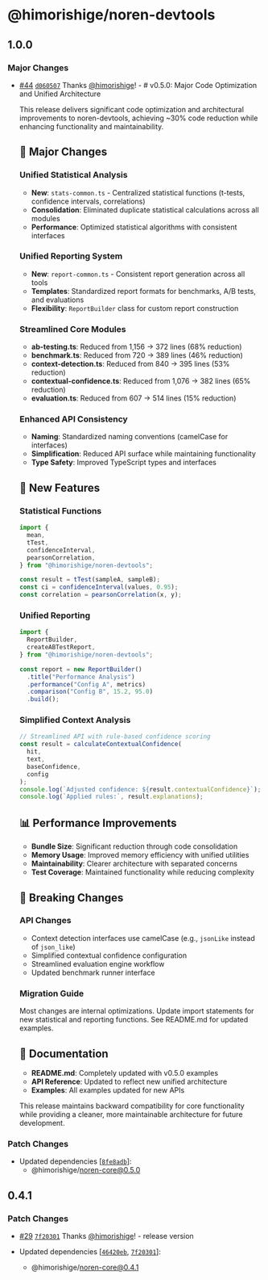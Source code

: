# @himorishige/noren-devtools

## 1.0.0

### Major Changes

- [#44](https://github.com/himorishige/noren/pull/44) [`d060507`](https://github.com/himorishige/noren/commit/d060507d95dca8e27647f70aba618af064a59a35) Thanks [@himorishige](https://github.com/himorishige)! - # v0.5.0: Major Code Optimization and Unified Architecture

  This release delivers significant code optimization and architectural improvements to noren-devtools, achieving ~30% code reduction while enhancing functionality and maintainability.

  ## 🚀 Major Changes

  ### Unified Statistical Analysis

  - **New**: `stats-common.ts` - Centralized statistical functions (t-tests, confidence intervals, correlations)
  - **Consolidation**: Eliminated duplicate statistical calculations across all modules
  - **Performance**: Optimized statistical algorithms with consistent interfaces

  ### Unified Reporting System

  - **New**: `report-common.ts` - Consistent report generation across all tools
  - **Templates**: Standardized report formats for benchmarks, A/B tests, and evaluations
  - **Flexibility**: `ReportBuilder` class for custom report construction

  ### Streamlined Core Modules

  - **ab-testing.ts**: Reduced from 1,156 → 372 lines (68% reduction)
  - **benchmark.ts**: Reduced from 720 → 389 lines (46% reduction)
  - **context-detection.ts**: Reduced from 840 → 395 lines (53% reduction)
  - **contextual-confidence.ts**: Reduced from 1,076 → 382 lines (65% reduction)
  - **evaluation.ts**: Reduced from 607 → 514 lines (15% reduction)

  ### Enhanced API Consistency

  - **Naming**: Standardized naming conventions (camelCase for interfaces)
  - **Simplification**: Reduced API surface while maintaining functionality
  - **Type Safety**: Improved TypeScript types and interfaces

  ## 🔧 New Features

  ### Statistical Functions

  ```typescript
  import {
    mean,
    tTest,
    confidenceInterval,
    pearsonCorrelation,
  } from "@himorishige/noren-devtools";

  const result = tTest(sampleA, sampleB);
  const ci = confidenceInterval(values, 0.95);
  const correlation = pearsonCorrelation(x, y);
  ```

  ### Unified Reporting

  ```typescript
  import {
    ReportBuilder,
    createABTestReport,
  } from "@himorishige/noren-devtools";

  const report = new ReportBuilder()
    .title("Performance Analysis")
    .performance("Config A", metrics)
    .comparison("Config B", 15.2, 95.0)
    .build();
  ```

  ### Simplified Context Analysis

  ```typescript
  // Streamlined API with rule-based confidence scoring
  const result = calculateContextualConfidence(
    hit,
    text,
    baseConfidence,
    config
  );
  console.log(`Adjusted confidence: ${result.contextualConfidence}`);
  console.log(`Applied rules:`, result.explanations);
  ```

  ## 📊 Performance Improvements

  - **Bundle Size**: Significant reduction through code consolidation
  - **Memory Usage**: Improved memory efficiency with unified utilities
  - **Maintainability**: Clearer architecture with separated concerns
  - **Test Coverage**: Maintained functionality while reducing complexity

  ## 🔄 Breaking Changes

  ### API Changes

  - Context detection interfaces use camelCase (e.g., `jsonLike` instead of `json_like`)
  - Simplified contextual confidence configuration
  - Streamlined evaluation engine workflow
  - Updated benchmark runner interface

  ### Migration Guide

  Most changes are internal optimizations. Update import statements for new statistical and reporting functions. See README.md for updated examples.

  ## 📝 Documentation

  - **README.md**: Completely updated with v0.5.0 examples
  - **API Reference**: Updated to reflect new unified architecture
  - **Examples**: All examples updated for new APIs

  This release maintains backward compatibility for core functionality while providing a cleaner, more maintainable architecture for future development.

### Patch Changes

- Updated dependencies [[`8fe8adb`](https://github.com/himorishige/noren/commit/8fe8adb035e688f89c2c0874397d89a1ae524b5e)]:
  - @himorishige/noren-core@0.5.0

## 0.4.1

### Patch Changes

- [#29](https://github.com/himorishige/noren/pull/29) [`7f20301`](https://github.com/himorishige/noren/commit/7f203015e8d09d5f9b08a3cabe6eda739295c3a0) Thanks [@himorishige](https://github.com/himorishige)! - release version

- Updated dependencies [[`46420eb`](https://github.com/himorishige/noren/commit/46420eb4a4461a863415a91b8d6289fff2a0b3fb), [`7f20301`](https://github.com/himorishige/noren/commit/7f203015e8d09d5f9b08a3cabe6eda739295c3a0)]:
  - @himorishige/noren-core@0.4.1
